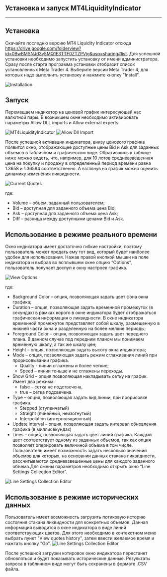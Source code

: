 Установка и запуск MT4LiquidityIndicator
----------------------------------
----------------------------------

Установка
-------------
Скачайте последню версию MT4 Liquidity Indicator отсюда https://drive.google.com/folderview?id=0BwBMSNJd3y5MQ1E3TTF0ZTZPVjg&usp=sharing#list. Для успешной установки необходимо запустить установку от имени администратора. Сразу после старта программа установки отобразит список установленных Meta Trader 4. Выберите версии Meta Trader 4, для которых надо выполнить установку и нажмите кнопку "Install".

![Installation](/Documentation/Images/Installation.png)


Запуск
-------------

Перемещаем индикатор на ценовой график интересующей нас валютной пары. В возникшем окне необходимо активировать параметры Allow DLL imports и Allow external experts.

![MT4LiquidityIndicator](/Documentation/Images/MT4LiquidityIndicator.png)
![Allow Dll Import](/Documentation/Images/AllowDllImport.png)


После успешной активации индикатора, внизу ценового графика появится окно, отображающее доступные цены Bid и Ask для заданных объемов в табличном и графическом виде. Обратившись к таблице ниже можно видеть, что, например, для 10 лотов средневзвешенная цена на покупку и продажу в определенный период времени равна 1.3658 и 1.36584 соответственно.  А взглянув на график можно оценить динамику изменения ликвидности.
 
 ![Current Quotes](/Documentation/Images/CurrentQuotes.png)
 
где:
* Volume – объем, заданный пользователем;
* Bid – доступная для заданного объема цена Bid;
* Ask – доступная для заданного объема цена Ask;
* Diff – разница между доступными ценами Bid и Ask. 


Использование в режиме реального времени
----------------------------------------

Окно индикатора имеет достаточно гибкие настройки, поэтому пользователь может предать ему тот вид, который будет наиболее удобен для использования. Нажав правой кнопкой мышки на поле индикатора и выбрав во всплывшем окне опцию “Options”, пользователь получает доспуп к окну настроек графика.

![View Options](/Documentation/Images/ViewOptions.jpg)

где:

* Background Color – опция, позволяющая задать цвет фона окна графика;
* Duration – опция, позволяющая задать временной промежуток (в секундах) в рамках корого в окне индикатора будет отображаться графическая информация о ликвидности. В окне индикатора временной промежуток представляет собой шкалу, размещенную в нижней части окна и разделенную на более мелкие периоды; 
* Foreground Color – опция, позволяющая задать цвет переднего плана. В данном случае под передним планом мы понимаем временную шкалу, а так же шкалу цен;
* Height – опция, позволяющая задать высоту окна индикатора;
* Mode – опция, позволяющая задать режим сглаживания линий при прорисовывании графика. 
  - Quality  - линии сглажены и более четкие;
  - Speed – линии тоньше и не сглажены переходы. 
* Show Grid – опция позволяющая накладывать сетку на график. Имеет два режима:
  - false – сетка не подствечена,
  - true – сетка подсвечена. 
* Type – опция, позволяющая задать вид линии, при прорисовке графика.
  - Stepped (ступенчатый)
  - Straight (линейный, неизогнутый)
  - Interpolation (интерполяционный)
* Update interval – опция, позволяющая задать интервал обновления графика (в миллисекундах)
* Lines – опция, позволяющая задать цвет линий графика. Каждый цвет соответствует одному из заданных объемов, так как опция позволяет оперировать величиной объема в том числе. Пользователь имеет возможность задать несколько значений объемов для которых, на основании данных стакана ликвидности, рассчитываются средневзвешенные цены для каждого заданного объема.Для смены параметров необходимо открыть окно  “Line Settings Collection Editor”.

![Line Settings Collection Editor](/Documentation/Images/LineSettingsCollectionEditor.png)

Использование в режиме исторических данных
------------------------------------------

Пользователь имеет возможность загрузить потиковую историю состояния стакана ликвидности для конкретных объемов. Данная информация выводится в окне индикатора в виде линий соответствующих цветов. Для этого необходимо в контекстном меню выбрать пункт "View quotes history", затем ввести желаемое время и нажтать кнопку "Go".
![Line Settings Collection Editor](/Documentation/Images/QuotesHistory.jpg)

После успешной загрузки котировок окно индикатора перестанет обновляться и будет показывать исторические данные. Результаты запроса в табличном виде могут быть сохранены в формате .CSV файла.

